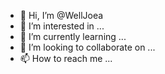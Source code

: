 - 👋 Hi, I’m @WellJoea
- 👀 I’m interested in ...
- 🌱 I’m currently learning ...
- 💞️ I’m looking to collaborate on ...
- 📫 How to reach me ...

<!---
WellJoea/WellJoea is a ✨ special ✨ repository because its `README.md` (this file) appears on your GitHub profile.
You can click the Preview link to take a look at your changes.
--->
